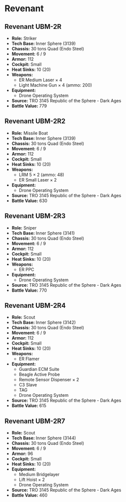 # Revenant
## Revenant UBM-2R
- **Role:** Striker
- **Tech Base:** Inner Sphere (3139)
- **Chassis:** 30 tons Quad (Endo Steel)
- **Movement:** 6 / 9
- **Armor:** 112
- **Cockpit:** Small
- **Heat Sinks:** 10 (20)
- **Weapons:**
  - ER Medium Laser × 4
  - Light Machine Gun × 4 (ammo: 200)
- **Equipment:**
  - Drone Operating System
- **Source:** TRO 3145 Republic of the Sphere - Dark Ages
- **Battle Value:** 779

## Revenant UBM-2R2
- **Role:** Missile Boat
- **Tech Base:** Inner Sphere (3139)
- **Chassis:** 30 tons Quad (Endo Steel)
- **Movement:** 6 / 9
- **Armor:** 112
- **Cockpit:** Small
- **Heat Sinks:** 10 (20)
- **Weapons:**
  - LRM 5 × 2 (ammo: 48)
  - ER Small Laser × 2
- **Equipment:**
  - Drone Operating System
- **Source:** TRO 3145 Republic of the Sphere - Dark Ages
- **Battle Value:** 630

## Revenant UBM-2R3
- **Role:** Sniper
- **Tech Base:** Inner Sphere (3141)
- **Chassis:** 30 tons Quad (Endo Steel)
- **Movement:** 6 / 9
- **Armor:** 112
- **Cockpit:** Small
- **Heat Sinks:** 10 (20)
- **Weapons:**
  - ER PPC
- **Equipment:**
  - Drone Operating System
- **Source:** TRO 3145 Republic of the Sphere - Dark Ages
- **Battle Value:** 770

## Revenant UBM-2R4
- **Role:** Scout
- **Tech Base:** Inner Sphere (3142)
- **Chassis:** 30 tons Quad (Endo Steel)
- **Movement:** 6 / 9
- **Armor:** 112
- **Cockpit:** Small
- **Heat Sinks:** 10 (20)
- **Weapons:**
  - ER Flamer
- **Equipment:**
  - Guardian ECM Suite
  - Beagle Active Probe
  - Remote Sensor Dispenser × 2
  - C3 Slave
  - TAG
  - Drone Operating System
- **Source:** TRO 3145 Republic of the Sphere - Dark Ages
- **Battle Value:** 615

## Revenant UBM-2R7
- **Role:** Scout
- **Tech Base:** Inner Sphere (3144)
- **Chassis:** 30 tons Quad (Endo Steel)
- **Movement:** 6 / 9
- **Armor:** 96
- **Cockpit:** Small
- **Heat Sinks:** 10 (20)
- **Equipment:**
  - Medium Bridgelayer
  - Lift Hoist × 2
  - Drone Operating System
- **Source:** TRO 3145 Republic of the Sphere - Dark Ages
- **Battle Value:** 460

